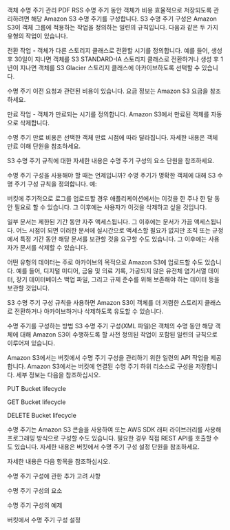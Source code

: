 객체 수명 주기 관리
PDF
RSS
수명 주기 동안 객체가 비용 효율적으로 저장되도록 관리하려면 해당 Amazon S3 수명 주기를 구성합니다. S3 수명 주기 구성은 Amazon S3이 객체 그룹에 적용하는 작업을 정의하는 일련의 규칙입니다. 다음과 같은 두 가지 유형의 작업이 있습니다.

전환 작업 - 객체가 다른 스토리지 클래스로 전환할 시기를 정의합니다. 예를 들어, 생성 후 30일이 지나면 객체를 S3 STANDARD-IA 스토리지 클래스로 전환하거나 생성 후 1년이 지나면 객체를 S3 Glacier 스토리지 클래스에 아카이브하도록 선택할 수 있습니다.

수명 주기 이전 요청과 관련된 비용이 있습니다. 요금 정보는 Amazon S3 요금을 참조하세요.

 

만료 작업 - 객체가 만료되는 시기를 정의합니다. Amazon S3에서 만료된 객체를 자동으로 삭제합니다.

수명 주기 만료 비용은 선택한 객체 만료 시점에 따라 달라집니다. 자세한 내용은 객체 만료 이해 단원을 참조하세요.

S3 수명 주기 규칙에 대한 자세한 내용은 수명 주기 구성의 요소 단원을 참조하세요.

수명 주기 구성을 사용해야 할 때는 언제입니까?
수명 주기가 명확한 객체에 대해 S3 수명 주기 구성 규칙을 정의합니다. 예:

버킷에 주기적으로 로그를 업로드할 경우 애플리케이션에서는 이것을 한 주나 한 달 동안 필요로 할 수 있습니다. 그 이후에는 사용자가 이것을 삭제하고 싶을 것입니다.

일부 문서는 제한된 기간 동안 자주 액세스됩니다. 그 이후에는 문서가 가끔 액세스됩니다. 어느 시점이 되면 이러한 문서에 실시간으로 액세스할 필요가 없지만 조직 또는 규정에서 특정 기간 동안 해당 문서를 보관할 것을 요구할 수도 있습니다. 그 이후에는 사용자가 문서를 삭제할 수 있습니다.

어떤 유형의 데이터는 주로 아카이브의 목적으로 Amazon S3에 업로드할 수도 있습니다. 예를 들어, 디지털 미디어, 금융 및 의료 기록, 가공되지 않은 유전체 염기서열 데이터, 장기 데이터베이스 백업 파일, 그리고 규제 준수를 위해 보존해야 하는 데이터 등을 보관할 것입니다.

S3 수명 주기 구성 규칙을 사용하면 Amazon S3이 객체를 더 저렴한 스토리지 클래스로 전환하거나 아카이브하거나 삭제하도록 유도할 수 있습니다.

수명 주기를 구성하는 방법
S3 수명 주기 구성(XML 파일)은 객체의 수명 동안 해당 객체에 대해 Amazon S3이 수행하도록 할 사전 정의된 작업이 포함된 일련의 규칙으로 이루어져 있습니다.

Amazon S3에서는 버킷에서 수명 주기 구성을 관리하기 위한 일련의 API 작업을 제공합니다. Amazon S3에서는 버킷에 연결된 수명 주기 하위 리소스로 구성을 저장합니다. 세부 정보는 다음을 참조하십시오.

PUT Bucket lifecycle

GET Bucket lifecycle

DELETE Bucket lifecycle

수명 주기는 Amazon S3 콘솔을 사용하여 또는 AWS SDK 래퍼 라이브러리를 사용해 프로그래밍 방식으로 구성할 수도 있습니다. 필요한 경우 직접 REST API를 호출할 수도 있습니다. 자세한 내용은 버킷에서 수명 주기 구성 설정 단원을 참조하세요.

자세한 내용은 다음 항목을 참조하십시오.

수명 주기 구성에 관한 추가 고려 사항

수명 주기 구성의 요소

수명 주기 구성의 예제

버킷에서 수명 주기 구성 설정
